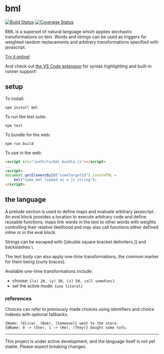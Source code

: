# bml

[![Build Status](https://travis-ci.org/ajyoon/bml.svg?branch=master)](https://app.travis-ci.com/github/ajyoon/bml) [![Coverage Status](https://coveralls.io/repos/github/ajyoon/bml/badge.svg?branch=master)](https://coveralls.io/github/ajyoon/bml?branch=master)

BML is a superset of natural language which applies stochastic transformations
on text. Words and strings can be used as triggers for weighted random
replacements and arbitrary transformations specified with javascript.

[Try it online!](https://sandbox.bml-lang.org)

And check out [the VS Code extension](https://marketplace.visualstudio.com/items?itemName=bml-lang.bml-vscode) for syntax highlighting and built-in runner support!

## setup

To install:
```
npm install bml
```

To run the test suite:
```
npm test
```

To bundle for the web:
```
npm run build
```

To use in the web:
```html
<script src="/path/to/bml.bundle.js"></script>
...
<script>
document.getElementById("someTargetId").innerHTML =
    bml("some bml loaded as a js string");
</script>
```

## the language

A prelude section is used to define maps and evaluate arbitrary
javascript. An eval block provides a location to execute arbitrary code
and define reusable functions. maps link words in the text to other words
with weights controlling their relative likelihood and may also call functions
either defined inline or in the eval block.

Strings can be escaped with [[double square bracket delimiters.]] and backslashes \\.

The text body can also apply one-time transformations, the common marker
for them being {curly braces}.

Available one-time transformations include:

* choose: `{(x) 20, (y) 30, (z) 50, call someFunc}`
* set the active mode: `{use literal}`

### references

Choices can refer to previously made choices using identifiers and choice indexes with optional fallbacks:

```bml
{Name: (Alice), (Bob), (Someone)} went to the store.
{@Name: 0 -> (She), 1 -> (He), (They)} bought some tofu.
```

---

This project is under active development, and the language itself is not yet stable. Please expect breaking changes.
